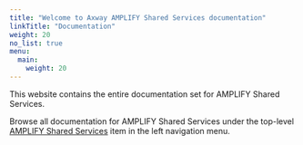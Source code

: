 ```yaml
---
title: "Welcome to Axway AMPLIFY Shared Services documentation"
linkTitle: "Documentation"
weight: 20
no_list: true
menu:
  main:
    weight: 20
---
```


This website contains the entire documentation set for AMPLIFY Shared Services.

Browse all documentation for AMPLIFY Shared Services under the top-level [AMPLIFY Shared Services](/docs/shared_services/) item in the left navigation menu.
